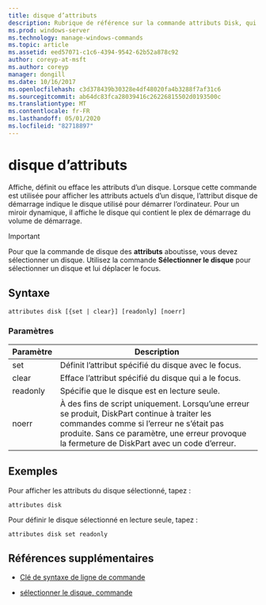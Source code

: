 ```yaml
---
title: disque d’attributs
description: Rubrique de référence sur la commande attributs Disk, qui affiche, définit ou efface les attributs d’un disque.
ms.prod: windows-server
ms.technology: manage-windows-commands
ms.topic: article
ms.assetid: eed57071-c1c6-4394-9542-62b52a878c92
author: coreyp-at-msft
ms.author: coreyp
manager: dongill
ms.date: 10/16/2017
ms.openlocfilehash: c3d378439b30328e4df48020fa4b3288f7af31c6
ms.sourcegitcommit: ab64dc83fca28039416c26226815502d0193500c
ms.translationtype: MT
ms.contentlocale: fr-FR
ms.lasthandoff: 05/01/2020
ms.locfileid: "82718897"
---
```

# <a name="attributes-disk"></a>disque d’attributs

Affiche, définit ou efface les attributs d’un disque. Lorsque cette commande est utilisée pour afficher les attributs actuels d’un disque, l’attribut disque de démarrage indique le disque utilisé pour démarrer l’ordinateur. Pour un miroir dynamique, il affiche le disque qui contient le plex de démarrage du volume de démarrage.

> [!IMPORTANT]
> Pour que la commande de disque des **attributs** aboutisse, vous devez sélectionner un disque. Utilisez la commande **Sélectionner le disque** pour sélectionner un disque et lui déplacer le focus.

## <a name="syntax"></a>Syntaxe

```
attributes disk [{set | clear}] [readonly] [noerr]
```

### <a name="parameters"></a>Paramètres

| Paramètre | Description |
| --------- | ----------- |
| set | Définit l’attribut spécifié du disque avec le focus. |
| clear | Efface l’attribut spécifié du disque qui a le focus. |
| readonly | Spécifie que le disque est en lecture seule. |
| noerr | À des fins de script uniquement. Lorsqu’une erreur se produit, DiskPart continue à traiter les commandes comme si l’erreur ne s’était pas produite. Sans ce paramètre, une erreur provoque la fermeture de DiskPart avec un code d’erreur. |

## <a name="examples"></a>Exemples

Pour afficher les attributs du disque sélectionné, tapez :

```
attributes disk
```

Pour définir le disque sélectionné en lecture seule, tapez :

```
attributes disk set readonly
```

## <a name="additional-references"></a>Références supplémentaires

- [Clé de syntaxe de ligne de commande](command-line-syntax-key.md)

- [sélectionner le disque, commande](select-disk.md)
